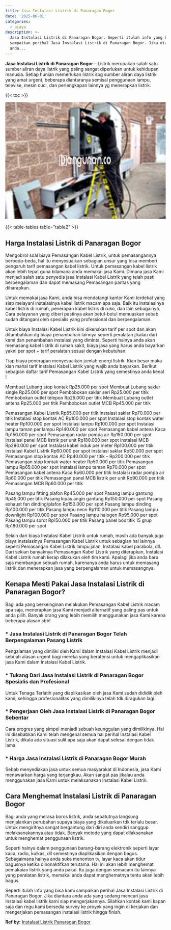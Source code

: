 ```yaml
---
title: Jasa Instalasi Listrik di Panaragan Bogor
date: '2025-06-01'
categories:
  - biaya
description: >-
  Jasa Instalasi Listrik di Panaragan Bogor. Seperti itulah info yang bisa kami
  sampaikan perihal Jasa Instalasi Listrik di Panaragan Bogor. Jika diantara
  anda...
---
```


**Jasa Instalasi Listrik di Panaragan Bogor** – Listrik merupakan salah satu sumber aliran daya listrik yang paling sangat diperlukan untuk kehidupan manusia. Setiap hunian memerlukan listrik sbg sumber aliran daya listrik yang amat urgent, beberapa diantaranya semisal penggunaan lampu, televise, mesin cuci, dan perlengkapan lainnya yg menerapkan listrik.

{{< toc >}}

![Jasa Instalasi Listrik di Panaragan Bogor](/images/instalasi-listrik-murah01.png)

{{< table-tables table="table2" >}}

## Harga Instalasi Listrik di Panaragan Bogor

Mengobrol soal biaya Pemasangan Kabel Listrik, untuk pemasangannya berbeda-beda, hal itu menyesuaikan sebagian unsur yang bisa memberi pengaruh tarif pemasangan kabel listrik. Untuk pemasangan kabel listrik akan lebih tepat guna bilamana anda memakai jasa Kami. Dimana jasa Kami menjadi salah satu penyedia jasa Instalasi Kabel Listrik yang telah pasti berpengalaman dan dapat memasang Pemasangan pantas yang diharapkan.

Untuk memakai jasa Kami, anda bisa mendatangi kantor Kami terdekat yang siap melayani instalasinya kabel listrik macam apa saja. Baik itu instalasinya kabel listrik di rumah, penerapan kabel listrik di ruko, dan lain sebagainya. Cara pelayanan yang diberi pastinya akan betul-betul memuaskan sebab sudah ditangani oleh spesialis yang professional dan berpengalaman.

Untuk biaya Instalasi Kabel Listrik kini dikenakan tarif per spot dan akan ditambahkan dg biaya penambahan lainnya seperti peralatan jikalau dari kami dan penambahan instalasi yang diminta. Seperti halnya anda akan memasang kabel listrik di rumah sakit, biaya jasa yang harus anda bayarkan yakni per spot + tarif peralatan sesuai dengan kebutuhan.

Tiap biaya penerapan menyesuaikan jumlah energi listrik. Kian besar maka kian mahal tarif instalasi Kabel Listrik yang wajib anda bayarkan. Berikut sebagian daftar tarif Pemasangan Kabel Listrik yang semestinya anda kenal !

Membuat Lubang stop kontak Rp25.000 per spot Membuat Lubang saklar single Rp25.000 per spot Pembobokan saklar seri Rp25.000 per titik Pembobokan outlet telepon Rp25.000 per titik Membuat Lubang outlet antena Rp25.000 per titik Pembobokan outlet MCB Rp45.000 per titik

Pemasangan Kabel Listrik Rp65.000 per titik Instalasi saklar Rp70.000 per titik Instalasi stop kontak AC Rp100.000 per spot Instalasi stop kontak water heater Rp100.000 per spot Instalasi lampu Rp100.000 per spot Instalasi lampu taman per lampu Rp140.000 per spot Pemasangan kabel antena Kaca Rp150.000 per spot Pemasangan radar pompa air Rp150.000 per spot Instalasi panel MCB listrik per unit Rp180.000 per spot Instalasi MCB Rp280.000 per spot Instalasi kabel induk per meter Rp100.000 per titik Instalasi Kabel Listrik Rp60.000 per spot Instalasi saklar Rp50.000 per spot Pemasangan stop kontak AC Rp40.000 per titik – Rp200.000 per titik Pemasangan stop kontak water heater Rp50.000 per titik Pemasangan lampu Rp65.000 per spot Instalasi lampu taman Rp70.000 per spot Pemasangan kabel antena Kaca Rp60.000 per titik Instalasi radar pompa air Rp60.000 per titik Pemasangan panel MCB listrik per unit Rp90.000 per titik Pemasangan MCB Rp60.000 per titik

Pasang lampu fitting plafon Rp45.000 per spot Pasang lampu gantung Rp45.000 per titik Pasang kipas angin gantung Rp150.000 per spot Pasang exhaust fan dinding/plafon Rp150.000 per spot Pasang lampu dinding Rp100.000 per titik Pasang lampu neon Rp110.000 per titik Pasang lampu downlight Rp100.000 per spot Pasang lampu halogen Rp95.000 per spot Pasang lampu sorot Rp150.000 per titik Pasang panel box titik 15 grup Rp180.000 per spot

Selain dari biaya Instalasi Kabel Listrik untuk rumah, masih ada banyak juga biaya instalasinya Pemasangan Kabel Listrik untuk sebagian hal lainnya seperti Pemasangan Kabel Listrik lampu jalan, Instalasi kabel parabola, dll. Dari sekian banyaknya Pemasangan Kabel Listrik yang diterapkan, Instalasi Kabel Listrik rumah kerap dilakukan oleh tim kami. Apalagi jika anda baru saja membangun sebuah rumah, karenanya anda harus untuk memasang listrik dan menerapkan jasa yang berpengalaman untuk memasangnya.

## Kenapa Mesti Pakai Jasa Instalasi Listrik di Panaragan Bogor?

Bagi ada yang berkeinginan melakukan Pemasangan Kabel Listrik macam apa saja, menerapkan jasa Kami menjadi alternatif yang paling pas untuk anda pilih. Banyak orang yang lebih memilih menggunakan jasa Kami karena beberapa alasan sbb!

### \* Jasa Instalasi Listrik di Panaragan Bogor Telah Berpengalaman Pasang Listrik

Pengalaman yang dimiliki oleh Kami dalam Instalasi Kabel Listrik menjadi sebuah alasan urgent bagi mereka yang beratensi untuk mengaplikasikan jasa Kami dalam Instalasi Kabel Listrik.

### \* Tukang Dari Jasa Instalasi Listrik di Panaragan Bogor Spesialis dan Profesional

Untuk Tenaga Terlatih yang diaplikasikan oleh jasa Kami sudah dididik oleh kami, sehingga profesionalitas yang dimilikinya telah tdk diragukan lagi.

### \* Pengerjaan Oleh Jasa Instalasi Listrik di Panaragan Bogor Sebentar

Cara progres yang simpel menjadi sebuah keunggulan yang dimilikinya. Hal ini disebabkan Kami telah mengenal semua hal perihal Instalasi Kabel Listrik, dikala ada situasi sulit apa saja akan dapat selesai dengan tidak lama.

### \* Harga Jasa Instalasi Listrik di Panaragan Bogor Murah

Sebab menyediakan jasa untuk semua masyarakat di Indonesia, jasa Kami menawarkan harga yang terjangkau. Akan sangat pas jikalau anda menggunakan jasa Kami untuk melaksanakan Instalasi Kabel Listrik.

## Cara Menghemat Instalasi Listrik di Panaragan Bogor


Bagi anda yang merasa boros listrik, anda sepatutnya langsung menjalankan perubahan supaya biaya yang dikeluarkan tdk terlalu besar. Untuk mengiritnya sangat bergantung dari diri anda sendiri sanggup melaksanakannya atau tidak. Banyak metode yang dapat dilaksanakan untuk menghemat penggunaan listrik.

Seperti halnya dalam penggunaan barang-barang elektronik seperti layar kaca, radio, kulkas, dll semestinya diaplikasikan dengan bagus. Sebagaimana halnya anda suka menonton tv, layar kaca akan tidur bagusnya ketika dinonaktifkan terutama. Hal ini akan lebih menghemat pemakaian listrik yang anda pakai. Itu juga dengan semacam itu lainnya yang peralatan listrik, memakai anda dapat menghematnya tentu akan lebih bagus.

Seperti itulah info yang bisa kami sampaikan perihal Jasa Instalasi Listrik di Panaragan Bogor. Jika diantara anda ada yang sedang mencari jasa Instalasi kabel listrik kami siap mengerjakannya. Silahkan kontak kami kapan saja dan regu kami bersedia survey ke proyek yang ingin di kerjakan dan mengerjakan pemasangan instalasi listrik hingga finish.

**Ref by:** [Instalasi Listrik Panaragan Bogor](https://id.wikipedia.org/wiki/Instalasi)
